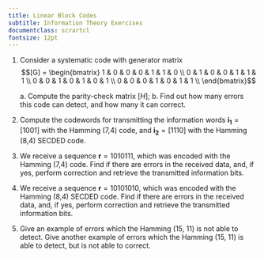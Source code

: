```yaml
---
title: Linear Block Codes
subtitle: Information Theory Exercises
documentclass: scrartcl
fontsize: 12pt
---
```


1. Consider a systematic code with generator matrix
$$[G] = 
\begin{bmatrix}
1 & 0 & 0 & 0 & 1 & 1 & 0 \\
0 & 1 & 0 & 0 & 1 & 1 & 1 \\
0 & 0 & 1 & 0 & 1 & 0 & 1 \\
0 & 0 & 0 & 1 & 0 & 1 & 1 \\
\end{bmatrix}$$

    a. Compute the parity-check matrix $[H]$;
    b. Find out how many errors this code can detect, and how many it can correct.
    
2. Compute the codewords for transmitting the information words
 $\mathbf{i_1} = [1 0 0 1]$ with the Hamming (7,4) code, and $\mathbf{i_2} = [1 1 1 0]$
  with the Hamming (8,4) SECDED code.

3. We receive a sequence $\mathbf{r} = 1010111$, which was encoded with
the Hamming (7,4) code. Find if there are errors in the
received data, and, if yes, perform correction and retrieve the 
transmitted information bits.

3. We receive a sequence $\mathbf{r} = 10101010$, which was encoded with
the Hamming (8,4) SECDED code. Find if there are errors in the
received data, and, if yes, perform correction and retrieve the 
transmitted information bits.

4. Give an example of errors which the Hamming (15, 11) is not able to detect.
Give another example of errors which the Hamming (15, 11) is able to detect, but is not able to correct.

